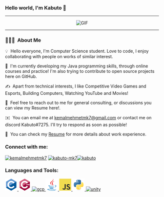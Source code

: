 ### Hello world, I'm Kabuto 👋 

-----

<p align="center">
<img alt="GIF" src="https://c.tenor.com/ys6m-Ec9tFcAAAAd/kabuto-yakushi-naruto.gif" width = 200/>
</p>

-----

### 👨🏻‍💻 &nbsp;About Me

💡 &nbsp;Hello everyone, I'm Computer Science student. Love to code, I enjoy collaborating with people on works of similar interest. 

🌱 &nbsp;I'm currently developing my Java programming skills, through online courses and practice! I'm also trying to contribute to open source projects here on GitHub.

✍️ &nbsp;Apart from technical interests, I like Competitive Video Games and Esports, Building Computers, Watching YouTube and Movies!

💬 &nbsp;Feel free to reach out to me for general consulting, or discussions you can view my Resume here!.

✉️ &nbsp;You can email me at kemalmehmetmk7@gmail.com or contact me on discord Kabuto#7275. I'll try to respond as soon as possible!

📄 &nbsp;You can check my [Resume](https://drive.google.com/file/d/1U3zUH84RrbiJQ1Ac7opHKC2ko7geSpte/view?usp=sharing) for more details about work experience.


<h3 align="left">Connect with me:</h3>
<p align="left">
<a href="https://www.hackerrank.com/kemalmehmetmk7" target="blank"><img align="center" src="https://raw.githubusercontent.com/rahuldkjain/github-profile-readme-generator/master/src/images/icons/Social/hackerrank.svg" alt="kemalmehmetmk7" height="30" width="40" /></a>
<a href="https://www.leetcode.com/kabuto-mk7" target="blank"><img align="center" src="https://raw.githubusercontent.com/rahuldkjain/github-profile-readme-generator/master/src/images/icons/Social/leet-code.svg" alt="kabuto-mk7" height="30" width="40" /></a><a href="https://stackoverflow.com/users/14565309/kabuto" target="blank"><img align="center" src="https://api.iconify.design/logos/stackoverflow-icon.svg" alt="kabuto" height="30" width="40" /></a>
</p>

<h3 align="left">Languages and Tools:</h3>
<p align="left"> <a href="https://www.cprogramming.com/" target="_blank" rel="noreferrer"> <img src="https://raw.githubusercontent.com/devicons/devicon/master/icons/c/c-original.svg" alt="c" width="40" height="40"/> </a> <a href="https://www.w3schools.com/cpp/" target="_blank" rel="noreferrer"> <img src="https://raw.githubusercontent.com/devicons/devicon/master/icons/cplusplus/cplusplus-original.svg" alt="cplusplus" width="40" height="40"/> </a> <a href="https://cloud.google.com" target="_blank" rel="noreferrer"> <img src="https://www.vectorlogo.zone/logos/google_cloud/google_cloud-icon.svg" alt="gcp" width="40" height="40"/> </a> <a href="https://www.java.com" target="_blank" rel="noreferrer"> <img src="https://raw.githubusercontent.com/devicons/devicon/master/icons/java/java-original.svg" alt="java" width="40" height="40"/> </a> <a href="https://developer.mozilla.org/en-US/docs/Web/JavaScript" target="_blank" rel="noreferrer"> <img src="https://raw.githubusercontent.com/devicons/devicon/master/icons/javascript/javascript-original.svg" alt="javascript" width="40" height="40"/> </a> <a href="https://www.python.org" target="_blank" rel="noreferrer"> <img src="https://raw.githubusercontent.com/devicons/devicon/master/icons/python/python-original.svg" alt="python" width="40" height="40"/> </a> <a href="https://unity.com/" target="_blank" rel="noreferrer"> <img src="https://www.vectorlogo.zone/logos/unity3d/unity3d-icon.svg" alt="unity" width="40" height="40"/> </a> </p>

